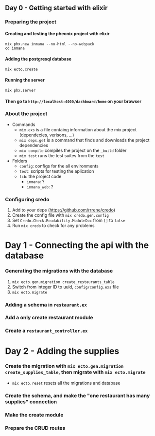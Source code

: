 ## Day 0 - Getting started with elixir

### Preparing the project

#### Creating and testing the pheonix project with elixir
```
mix phx.new inmana --no-html --no-webpack
cd inmana
```

#### Adding the postgresql database
```
mix ecto.create
```

#### Running the server
```
mix phx.server
```

#### Then go to ```http://localhost:4000/dashboard/home``` on your browser

### About the project
- Commands
  - ```mix.exs``` is a file containg information about the mix project (dependecies, verisons, ...)
  - ```mix deps.get``` is a command that finds and downloads the project dependencies
  - ```mix compile``` compiles the project on the ```_build``` folder
  - ```mix test``` runs the test suites from the ```test```
- Folders
  - ```config```: configs for the all environments
  - ```test```: scripts for testing the aplication
  - ```lib```: the project code
    - ```inmana```: ?
    - ```inmana_web```: ?

### Configuring credo
1. Add to your deps (https://github.com/rrrene/credo)
2. Create the config file with ```mix credo.gen.config```
3. Set ```Credo.Check.Readability.ModuleDoc``` from ```[]``` to ```false```
4. Run ```mix credo``` to check for any problems

# Day 1 - Connecting the api with the database

### Generating the migrations with the database
1. ```mix ecto.gen.migration create_restaurants_table```
2. Switch from integer ID to uuid, ```config/config.exs``` file
3. ```mix ecto.migrate```

### Adding a schema in ```restaurant.ex```

### Add a only create restaurant module

### Create a ```restaurant_controller.ex```

# Day 2 - Adding the supplies

### Create the migration with ```mix ecto.gen.migration create_supplies_table```, then migrate with ```mix ecto.migrate```
- ```mix ecto.reset``` resets all the migrations and database

### Create the schema, and make the "one restaurant has many supplies" connection

### Make the create module

### Prepare the CRUD routes

